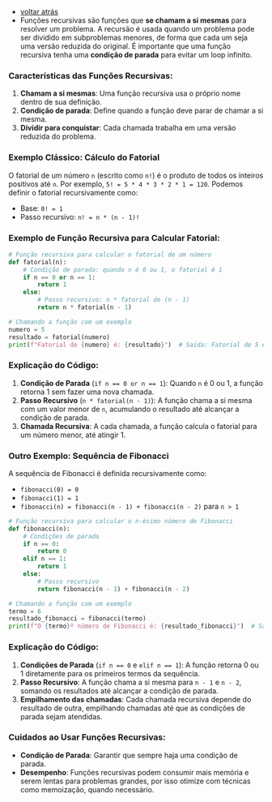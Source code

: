 - [voltar atrás](https://github.com/0joseDark/my-python-book/blob/main/index.md)
- Funções recursivas são funções que **se chamam a si mesmas** para resolver um problema. A recursão é usada quando um problema pode ser dividido em subproblemas menores, de forma que cada um seja uma versão reduzida do original. É importante que uma função recursiva tenha uma **condição de parada** para evitar um loop infinito.

### Características das Funções Recursivas:
1. **Chamam a si mesmas**: Uma função recursiva usa o próprio nome dentro de sua definição.
2. **Condição de parada**: Define quando a função deve parar de chamar a si mesma.
3. **Dividir para conquistar**: Cada chamada trabalha em uma versão reduzida do problema.

### Exemplo Clássico: Cálculo do Fatorial
O fatorial de um número `n` (escrito como `n!`) é o produto de todos os inteiros positivos até `n`. Por exemplo, `5! = 5 * 4 * 3 * 2 * 1 = 120`. Podemos definir o fatorial recursivamente como:
- Base: `0! = 1`
- Passo recursivo: `n! = n * (n - 1)!`

### Exemplo de Função Recursiva para Calcular Fatorial:

```python
# Função recursiva para calcular o fatorial de um número
def fatorial(n):
    # Condição de parada: quando n é 0 ou 1, o fatorial é 1
    if n == 0 or n == 1:
        return 1
    else:
        # Passo recursivo: n * fatorial de (n - 1)
        return n * fatorial(n - 1)

# Chamando a função com um exemplo
numero = 5
resultado = fatorial(numero)
print(f"Fatorial de {numero} é: {resultado}")  # Saída: Fatorial de 5 é: 120
```

### Explicação do Código:
1. **Condição de Parada** (`if n == 0 or n == 1`): Quando `n` é 0 ou 1, a função retorna 1 sem fazer uma nova chamada.
2. **Passo Recursivo** (`n * fatorial(n - 1)`): A função chama a si mesma com um valor menor de `n`, acumulando o resultado até alcançar a condição de parada.
3. **Chamada Recursiva**: A cada chamada, a função calcula o fatorial para um número menor, até atingir 1.

### Outro Exemplo: Sequência de Fibonacci
A sequência de Fibonacci é definida recursivamente como:
- `fibonacci(0) = 0`
- `fibonacci(1) = 1`
- `fibonacci(n) = fibonacci(n - 1) + fibonacci(n - 2)` para `n > 1`

```python
# Função recursiva para calcular o n-ésimo número de Fibonacci
def fibonacci(n):
    # Condições de parada
    if n == 0:
        return 0
    elif n == 1:
        return 1
    else:
        # Passo recursivo
        return fibonacci(n - 1) + fibonacci(n - 2)

# Chamando a função com um exemplo
termo = 6
resultado_fibonacci = fibonacci(termo)
print(f"O {termo}º número de Fibonacci é: {resultado_fibonacci}")  # Saída: O 6º número de Fibonacci é: 8
```

### Explicação do Código:
1. **Condições de Parada** (`if n == 0` e `elif n == 1`): A função retorna 0 ou 1 diretamente para os primeiros termos da sequência.
2. **Passo Recursivo**: A função chama a si mesma para `n - 1` e `n - 2`, somando os resultados até alcançar a condição de parada.
3. **Empilhamento das chamadas**: Cada chamada recursiva depende do resultado de outra, empilhando chamadas até que as condições de parada sejam atendidas.

### Cuidados ao Usar Funções Recursivas:
- **Condição de Parada**: Garantir que sempre haja uma condição de parada.
- **Desempenho**: Funções recursivas podem consumir mais memória e serem lentas para problemas grandes, por isso otimize com técnicas como memoização, quando necessário.
